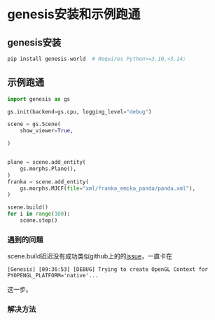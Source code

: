 # genesis安装和示例跑通

## genesis安装

```python
pip install genesis-world  # Requires Python>=3.10,<3.14;
```

## 示例跑通

```python
import genesis as gs

gs.init(backend=gs.cpu, logging_level="debug")

scene = gs.Scene(
    show_viewer=True,

)


plane = scene.add_entity(
    gs.morphs.Plane(),
)
franka = scene.add_entity(
    gs.morphs.MJCF(file="xml/franka_emika_panda/panda.xml"),
)

scene.build()
for i in range(100):
    scene.step()
```

### 遇到的问题

scene.build迟迟没有成功类似github上的的[issue](https://github.com/Genesis-Embodied-AI/Genesis/issues/1533)，一直卡在

```
[Genesis] [09:36:53] [DEBUG] Trying to create OpenGL Context for PYOPENGL_PLATFORM='native'...
```

这一步。

### 解决方法
